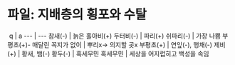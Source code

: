 # 파일: 지배층의 횡포와 수탈
​
 q  | a
--- | ---
참새(-)			| 늙은 홀아비(+)
두터비(-)			| 파리(+)
쉬파리(-)			| 가장 나쁨
부평초(+)- 매달린 꼭지가 없이			| 뿌리x-> 의지할 곳x
부평초(+)			| 연잎(-), 행채(-)
제비(+)			| 황새, 뱀(-)
황두(-)			| 혹세무민
혹세무민			| 세상을 어지럽히고 백성을 속임